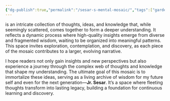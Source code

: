 ```yaml
---
{"dg-publish":true,"permalink":"/sesar-s-mental-mosaic/","tags":["gardenEntry"]}
---
```



is an intricate collection of thoughts, ideas, and knowledge that, while seemingly scattered, comes together to form a deeper understanding. It reflects a dynamic process where high-quality insights emerge from diverse and fragmented wisdom, waiting to be organized into meaningful patterns. This space invites exploration, contemplation, and discovery, as each piece of the mosaic contributes to a larger, evolving narrative.

I hope readers not only gain insights and new perspectives but also experience a journey through the complex web of thoughts and knowledge that shape my understanding. The ultimate goal of this mosaic is to immortalize these ideas, serving as a living archive of wisdom for my future self and even for the next generation—**Jr. Sesar**. It’s a space where fleeting thoughts transform into lasting legacy, building a foundation for continuous learning and discovery.